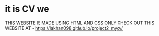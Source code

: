 # it is CV we
THIS WEBSITE IS MADE USING HTML AND CSS ONLY
CHECK OUT THIS WEBSITE AT - https://lakhan098.github.io/project2_mycv/
